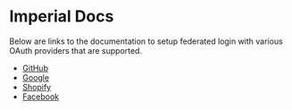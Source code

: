 # Imperial Docs

Below are links to the documentation to setup federated login with various OAuth providers that are supported.

- [GitHub](https://github.com/vapor-community/Imperial/blob/master/docs/GitHub/README.md)
- [Google](https://github.com/vapor-community/Imperial/blob/master/docs/Google/README.md)
- [Shopify](https://github.com/vapor-community/Imperial/blob/master/docs/Shopify/README.md)
- [Facebook](https://github.com/vapor-community/Imperial/tree/master/docs/Facebook/README.md)